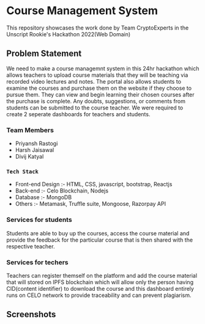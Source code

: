 # Course Management System

This repository showcases the work done by Team CryptoExperts in the Unscript Rookie's Hackathon 2022(Web Domain)

## Problem Statement

We need to make a course managemnt system in this 24hr hackathon which allows teachers to upload course materials that they will be teaching via recorded video lectures and notes. The portal also allows students to examine the courses and purchase them on the website if they choose to pursue them. They can view and begin learning their chosen courses after the purchase is complete. Any doubts, suggestions, or comments from students can be submitted to the course teacher. We were required to create 2 seperate dashboards for teachers and students.

### Team Members

* Priyansh Rastogi
* Harsh Jaisawal
* Divij Katyal

### `Tech Stack`

* Front-end Design :- HTML, CSS, javascript, bootstrap, Reactjs
* Back-end :- Celo Blockchain, Nodejs
* Database :- MongoDB
* Others :- Metamask, Truffle suite, Mongoose, Razorpay API

### Services for students
Students are able to buy up the courses, access the course material and provide the feedback for the particular course that is then shared with the respective teacher.

### Services for techers
Teachers can register themself on the platform and add the course material that will stored on IPFS blockchain which will allow only the person having CID(content identifier) to download the course and this dashboard entirely runs on CELO network to provide traceability and can prevent plagiarism.

## Screenshots
